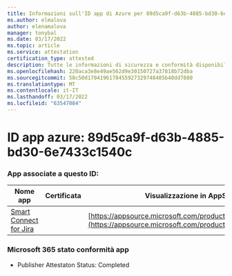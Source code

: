 ```yaml
---
title: Informazioni sull'ID app di Azure per 89d5ca9f-d63b-4885-bd30-6e7433c1540c
ms.author: elmalova
author: elenamalova
manager: tonybal
ms.date: 03/17/2022
ms.topic: article
ms.service: attestation
certification_type: attested
description: Tutte le informazioni di sicurezza e conformità disponibili per 89d5ca9f-d63b-4885-bd30-6e7433c1540c.
ms.openlocfilehash: 220aca3e8e49ae562d9e30150727a37818b72dba
ms.sourcegitcommit: 58c50d1704196178455927329748485b40dd7880
ms.translationtype: MT
ms.contentlocale: it-IT
ms.lasthandoff: 03/17/2022
ms.locfileid: "63547084"
---
```

# <a name="azure-app-id-89d5ca9f-d63b-4885-bd30-6e7433c1540c"></a>ID app azure: 89d5ca9f-d63b-4885-bd30-6e7433c1540c


### <a name="apps-associated-with-this-id"></a>App associate a questo ID:
| **Nome app** | **Certificata** | **Visualizzazione in AppSource** |
|--------------|---------------|-----------------------|
| [Smart Connect for Jira](../forward/WA200002055.md) |  | [https://appsource.microsoft.com/product/office/WA200002055](https://appsource.microsoft.com/product/office/WA200002055) |

### <a name="microsoft-365-app-compliance-status"></a>Microsoft 365 stato conformità app
- Publisher Attestaton Status: Completed
